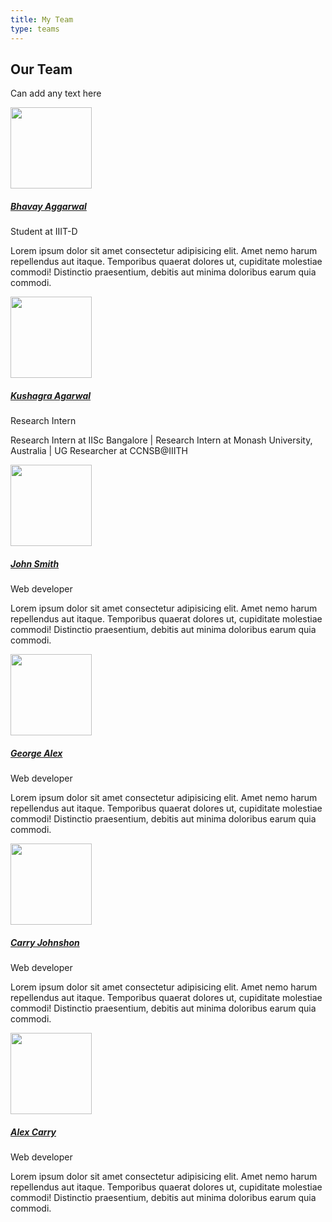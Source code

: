 ```yaml
---
title: My Team
type: teams
---
```


<head>
  <link
    href="https://fonts.googleapis.com/css?family=Montserrat"
    rel="stylesheet"
  />
    <link rel="stylesheet" href="../../assets/css/main.css" />
  <link rel="stylesheet" href="../../assets/css/projects.css" />
</head>

<body class="bg-light">
    <main>
        <section id="cards">
            <div class="container py-2">
                <div class="row pb-4">
                    <div class="col-12 text-center">
                        <h1>Our Team</h1>
                    <p>Can add any text here</p>
                    </div>
                </div>
                <!-- cards -->
                <div class="row">
                    <div class="col-lg-4 col-md-6 mb-4 pt-5">
                        <div class="card shadow-sm border-0">
                            <div class="card-body">
                                <div class="user-picture">
                                <!-- Add Url to the photo here, photo will be saved under /tabs/assets/img, 
                                url code will be like: ./../assets/img/xyz.jpg -->
                                    <img src="./../assets/img/Bhavay.jpeg" class="shadow-sm rounded-circle" height="130" width="130" />
                                </div>
                                <div class="user-content">
                                <!-- Replace # with hyperlink of the user website or any link -->
                                    <h5 class="text-capitalize user-name"><a href="#"> Bhavay Aggarwal </a></h5>
                                    <p class=" text-capitalize text-muted small blockquote-footer">Student at IIIT-D</p>
                                    <div class="small">
                                    </div>
                                    <p class="small text-muted mb-0">Lorem ipsum dolor sit amet consectetur adipisicing elit. Amet nemo harum repellendus aut itaque. Temporibus quaerat dolores ut, cupiditate molestiae commodi! Distinctio praesentium, debitis aut minima doloribus earum
                                        quia commodi.</p>
                                </div>
                            </div>
                        </div>
                    </div>
                    <div class="col-lg-4 col-md-6 mb-4 pt-5">
                        <div class="card shadow-sm border-0">
                            <div class="card-body">
                                <div class="user-picture">
                                <!-- Add Url to the photo here, photo will be saved under /tabs/assets/img, 
                                url code will be like: ./../assets/img/xyz.jpg -->
                                    <img src="./../assets/img/Kushagra.jpeg" class="shadow-sm rounded-circle" height="130" width="130" />
                                </div>
                                <div class="user-content">
                                    <!-- Replace # with hyperlink down below -->
                                    <h5 class="text-capitalize user-name"><a href="#">Kushagra Agarwal</a></h5>
                                    <p class=" text-capitalize text-muted small blockquote-footer">Research Intern</p>
                                    <div class="small">
                                    </div>
                                    <p class="small text-muted mb-0">Research Intern at IISc Bangalore | Research Intern at Monash University, Australia | UG Researcher at CCNSB@IIITH</p>
                                </div>
                            </div>
                        </div>
                    </div>
                    <div class="col-lg-4 col-md-6 mb-4 pt-5">
                        <div class="card shadow-sm border-0">
                            <div class="card-body">
                                <div class="user-picture">
                                <!-- Add Url to the photo here, photo will be saved under /tabs/assets/img, 
                                url code will be like: ./../assets/img/xyz.jpg -->
                                    <img src="https://images.unsplash.com/photo-1495603889488-42d1d66e5523?crop=entropy&cs=tinysrgb&fit=crop&fm=jpg&h=130&ixid=eyJhcHBfaWQiOjF9&ixlib=rb-1.2.1&q=80&w=130" class="shadow-sm rounded-circle" height="130" width="130" />
                                </div>
                                <div class="user-content">
                                    <!-- Replace # with hyperlink down below -->
                                    <h5 class="text-capitalize user-name"><a href="#">John Smith</a></h5>
                                    <p class=" text-capitalize text-muted small blockquote-footer">Web developer</p>
                                    <div class="small">
                                    </div>
                                    <p class="small text-muted mb-0">Lorem ipsum dolor sit amet consectetur adipisicing elit. Amet nemo harum repellendus aut itaque. Temporibus quaerat dolores ut, cupiditate molestiae commodi! Distinctio praesentium, debitis aut minima doloribus earum
                                        quia commodi.</p>
                                </div>
                            </div>
                        </div>
                    </div>
                    <div class="col-lg-4 col-md-6 mb-4 pt-5">
                        <div class="card shadow-sm border-0">
                            <div class="card-body">
                                <div class="user-picture">
                                <!-- Add Url to the photo here, photo will be saved under /tabs/assets/img, 
                                url code will be like: ./../assets/img/xyz.jpg -->
                                    <img src="https://i.picsum.photos/id/836/130/130.jpg?hmac=Sot_REUw5W-XSuE6FmCjT9JenhZfiNqZYs3AQbfrZsc" class="shadow-sm rounded-circle" height="130" width="130" />
                                </div>
                                <div class="user-content">
                                    <!-- Replace # with hyperlink down below -->
                                    <h5 class="text-capitalize user-name"><a href="#">George Alex</a></h5>
                                    <p class=" text-capitalize text-muted small blockquote-footer">Web developer</p>
                                    <div class="small">
                                    </div>
                                    <p class="small text-muted mb-0">Lorem ipsum dolor sit amet consectetur adipisicing elit. Amet nemo harum repellendus aut itaque. Temporibus quaerat dolores ut, cupiditate molestiae commodi! Distinctio praesentium, debitis aut minima doloribus earum
                                        quia commodi.</p>
                                </div>
                            </div>
                        </div>
                    </div>
                    <div class="col-lg-4 col-md-6 mb-4 pt-5">
                        <div class="card shadow-sm border-0">
                            <div class="card-body">
                                <div class="user-picture">
                                <!-- Add Url to the photo here, photo will be saved under /tabs/assets/img, 
                                url code will be like: ./../assets/img/xyz.jpg -->
                                    <img src="https://images.unsplash.com/photo-1495603889488-42d1d66e5523?crop=entropy&cs=tinysrgb&fit=crop&fm=jpg&h=130&ixid=eyJhcHBfaWQiOjF9&ixlib=rb-1.2.1&q=80&w=130" class="shadow-sm rounded-circle" height="130" width="130" />
                                </div>
                                <div class="user-content">
                                    <!-- Replace # with hyperlink down below -->
                                    <h5 class="text-capitalize user-name"><a href="#">Carry Johnshon</a></h5>
                                    <p class=" text-capitalize text-muted small blockquote-footer">Web developer</p>
                                    <div class="small">
                                    </div>
                                    <p class="small text-muted mb-0">Lorem ipsum dolor sit amet consectetur adipisicing elit. Amet nemo harum repellendus aut itaque. Temporibus quaerat dolores ut, cupiditate molestiae commodi! Distinctio praesentium, debitis aut minima doloribus earum
                                        quia commodi.</p>
                                </div>
                            </div>
                        </div>
                    </div>
                    <div class="col-lg-4 col-md-6 mb-4 pt-5">
                        <div class="card shadow-sm border-0">
                            <div class="card-body">
                                <div class="user-picture">
                                <!-- Add Url to the photo here, photo will be saved under /tabs/assets/img, 
                                url code will be like: ./../assets/img/xyz.jpg -->
                                    <img src="https://images.unsplash.com/photo-1582003457856-20898dd7e1ea?crop=entropy&cs=tinysrgb&fit=crop&fm=jpg&h=130&ixid=eyJhcHBfaWQiOjF9&ixlib=rb-1.2.1&q=80&w=130" class="shadow-sm rounded-circle" height="130" width="130" />
                                </div>
                                <div class="user-content">
                                    <!-- Replace # with hyperlink down below -->
                                    <h5 class="text-capitalize user-name"><a href="#">Alex Carry</a></h5>
                                    <p class=" text-capitalize text-muted small blockquote-footer">Web developer</p>
                                    <div class="small">
                                    </div>
                                    <p class="small text-muted mb-0">Lorem ipsum dolor sit amet consectetur adipisicing elit. Amet nemo harum repellendus aut itaque. Temporibus quaerat dolores ut, cupiditate molestiae commodi! Distinctio praesentium, debitis aut minima doloribus earum
                                        quia commodi.</p>
                                </div>
                            </div>
                        </div>
                    </div>
                </div>
            </div>
            <!-- /cards -->
        </section>
        <!-- /Ui cards -->
    </main>

</body>
